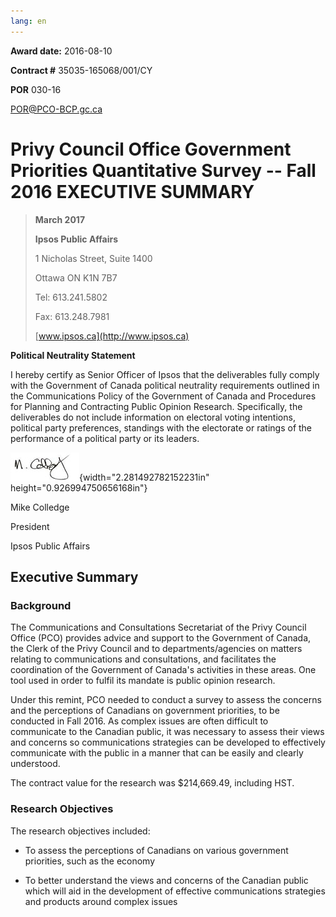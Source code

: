 ```yaml
---
lang: en
---
```


**Award date:** 2016-08-10

**Contract \#** 35035-165068/001/CY

**POR** 030-16

<POR@PCO-BCP.gc.ca>

# Privy Council Office Government Priorities Quantitative Survey -- Fall 2016 EXECUTIVE SUMMARY

> **March 2017**
>
> **Ipsos Public Affairs**
>
> 1 Nicholas Street, Suite 1400
>
> Ottawa ON K1N 7B7
>
> Tel: 613.241.5802
>
> Fax: 613.248.7981
>
> [www.ipsos.ca](http://www.ipsos.ca)

**Political Neutrality Statement**

I hereby certify as Senior Officer of Ipsos that the deliverables fully comply with the Government of Canada political neutrality requirements outlined in the Communications Policy of the Government of Canada and Procedures for Planning and Contracting Public Opinion Research. Specifically, the deliverables do not include information on electoral voting intentions, political party preferences, standings with the electorate or ratings of the performance of a political party or its leaders.

![Mike Colledge Signature](media/media/image1.jpeg){width="2.281492782152231in" height="0.926994750656168in"}

Mike Colledge

President

Ipsos Public Affairs


## Executive Summary 

### Background

The Communications and Consultations Secretariat of the Privy Council Office (PCO) provides advice and support to the Government of Canada, the Clerk of the Privy Council and to departments/agencies on matters relating to communications and consultations, and facilitates the coordination of the Government of Canada's activities in these areas. One tool used in order to fulfil its mandate is public opinion research.

Under this remint, PCO needed to conduct a survey to assess the concerns and the perceptions of Canadians on government priorities, to be conducted in Fall 2016. As complex issues are often difficult to communicate to the Canadian public, it was necessary to assess their views and concerns so communications strategies can be developed to effectively communicate with the public in a manner that can be easily and clearly understood.

The contract value for the research was \$214,669.49, including HST.

### Research Objectives

The research objectives included:

-   To assess the perceptions of Canadians on various government priorities, such as the economy

-   To better understand the views and concerns of the Canadian public which will aid in the development of effective communications strategies and products around complex issues
